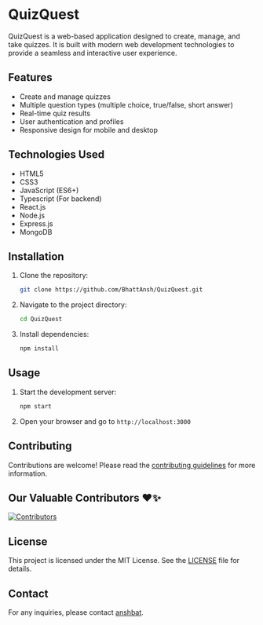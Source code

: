 # QuizQuest

QuizQuest is a web-based application designed to create, manage, and take quizzes. It is built with modern web development technologies to provide a seamless and interactive user experience.

## Features

- Create and manage quizzes
- Multiple question types (multiple choice, true/false, short answer)
- Real-time quiz results
- User authentication and profiles
- Responsive design for mobile and desktop

## Technologies Used

- HTML5
- CSS3
- JavaScript (ES6+)
- Typescript (For backend)
- React.js
- Node.js
- Express.js
- MongoDB

## Installation

1. Clone the repository:
   ```bash
   git clone https://github.com/BhattAnsh/QuizQuest.git
   ```
2. Navigate to the project directory:
   ```bash
   cd QuizQuest
   ```
3. Install dependencies:
   ```bash
   npm install
   ```

## Usage

1. Start the development server:
   ```bash
   npm start
   ```
2. Open your browser and go to `http://localhost:3000`

## Contributing

Contributions are welcome! Please read the [contributing guidelines](https://github.com/BhattAnsh/QuizQuest/blob/main/CONTRIBUTING.md) for more information.

## Our Valuable Contributors ❤️✨

[![Contributors](https://contrib.rocks/image?repo=BhattAnsh/Quiz-Quest)](https://github.com/BhattAnsh/Quiz-Quest/graphs/contributors)

## License

This project is licensed under the MIT License. See the [LICENSE](https://github.com/BhattAnsh/QuizQuest/blob/main/LICENSE) file for details.

## Contact

For any inquiries, please contact [anshbat](mailto:anshbhatt140@gmail.com).

